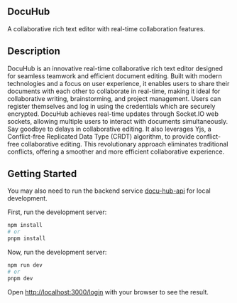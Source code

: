 ## DocuHub
A collaborative rich text editor with real-time collaboration features.

## Description
DocuHub is an innovative real-time collaborative rich text editor designed for seamless teamwork and efficient document editing. Built with modern technologies and a focus on user experience, it enables users to share their documents with each other to collaborate in real-time, making it ideal for collaborative writing, brainstorming, and project management.
Users can register themselves and log in using the credentials which are securely encrypted. DocuHub achieves real-time updates through Socket.IO web sockets, allowing multiple users to interact with documents simultaneously. Say goodbye to delays in collaborative editing. It also leverages Yjs, a Conflict-free Replicated Data Type (CRDT) algorithm, to provide conflict-free collaborative editing. This revolutionary approach eliminates traditional conflicts, offering a smoother and more efficient collaborative experience.

## Getting Started
You may also need to run the backend service [docu-hub-api](https://github.com/Msq-9/docu-hub-api) for local development.

First, run the development server:
```bash
npm install
# or
pnpm install
```
Now, run the development server:

```bash
npm run dev
# or
pnpm dev
```

Open [http://localhost:3000/login](http://localhost:3000/login) with your browser to see the result.

